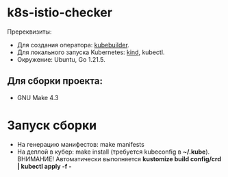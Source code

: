 # k8s-istio-checker
Пререквизиты:
* Для создания оператора: [kubebuilder](https://book.kubebuilder.io/quick-start.html#installation).
* Для локального запуска Kubernetes: [kind](https://kind.sigs.k8s.io/docs/user/quick-start/#installing-with-go-install), kubectl.
* Окружение: Ubuntu, Go 1.21.5.
## Для сборки проекта:
* GNU Make 4.3
# Запуск сборки
* На генерацию манифестов: make manifests
* На деплой в кубер: make install (требуется kubeconfig в **~/.kube**). ВНИМАНИЕ! Автоматически выполняется **kustomize build config/crd | kubectl apply -f -**

